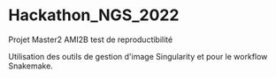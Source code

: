 # Hackathon_NGS_2022
Projet Master2 AMI2B test de reproductibilité 

Utilisation des outils de gestion d'image Singularity et pour le workflow Snakemake.